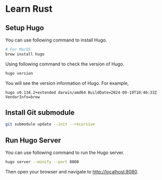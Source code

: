 # Learn Rust

## Setup Hugo

You can use following command to install Hugo.

```bash
# For MacOS
brew install hugo
```

Using following command to check the version of Hugo.

```bash
hugo version
```

You will see the version information of Hugo. For example,

```
hugo v0.134.2+extended darwin/amd64 BuildDate=2024-09-10T10:46:33Z VendorInfo=brew
```

## Install Git submodule

```bash
git submodule update --init --recursive
```

## Run Hugo Server

You can use following command to run the Hugo server.

```bash
hugo server --minify --port 8080
```

Then open your browser and navigate to [http://localhost:8080](http://localhost:8080).